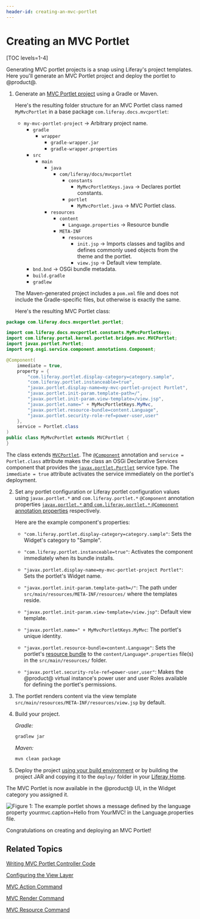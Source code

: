```yaml
---
header-id: creating-an-mvc-portlet
---
```


# Creating an MVC Portlet

[TOC levels=1-4]

Generating MVC portlet projects is a snap using Liferay's project templates.
Here you'll generate an MVC Portlet project and deploy the portlet to @product@. 

1.  Generate an [MVC Portlet project](/docs/7-2/reference/-/knowledge_base/r/using-the-mvc-portlet-template)
    using a Gradle or Maven.

    Here's the resulting folder structure for an MVC Portlet class named
    `MyMvcPortlet` in a base package `com.liferay.docs.mvcportlet`: 

    - `my-mvc-portlet-project` &rarr; Arbitrary project name.
        - `gradle`
            - `wrapper`
                - `gradle-wrapper.jar`
                - `gradle-wrapper.properties`
        - `src`
            - `main`
                - `java`
                    - `com/liferay/docs/mvcportlet`
                        - `constants`
                            - `MyMvcPortletKeys.java` &rarr; Declares portlet constants.
                        -  `portlet`
                            - `MyMvcPortlet.java` &rarr; MVC Portlet class.
                - `resources`
                    - `content`
                        - `Language.properties` &rarr; Resource bundle
                    - `META-INF`
                        - `resources`
                            - `init.jsp` &rarr; Imports classes and taglibs and defines commonly used objects from the theme and the portlet.
                            - `view.jsp` &rarr; Default view template.
        - `bnd.bnd` &rarr; OSGi bundle metadata.
        - `build.gradle`
        - `gradlew`

    The Maven-generated project includes a `pom.xml` file and does not include
    the Gradle-specific files, but otherwise is exactly the same.

    Here's the resulting MVC Portlet class: 

```java 
package com.liferay.docs.mvcportlet.portlet;

import com.liferay.docs.mvcportlet.constants.MyMvcPortletKeys;
import com.liferay.portal.kernel.portlet.bridges.mvc.MVCPortlet;
import javax.portlet.Portlet;
import org.osgi.service.component.annotations.Component;

@Component(
	immediate = true,
	property = {
		"com.liferay.portlet.display-category=category.sample",
		"com.liferay.portlet.instanceable=true",
		"javax.portlet.display-name=my-mvc-portlet-project Portlet",
		"javax.portlet.init-param.template-path=/",
		"javax.portlet.init-param.view-template=/view.jsp",
		"javax.portlet.name=" + MyMvcPortletKeys.MyMvc,
		"javax.portlet.resource-bundle=content.Language",
		"javax.portlet.security-role-ref=power-user,user"
	},
	service = Portlet.class
)
public class MyMvcPortlet extends MVCPortlet {
}
```

The class extends
[`MVCPortlet`](@platform-ref@/7.2-latest/javadocs/portal-kernel/com/liferay/portal/kernel/portlet/bridges/mvc/MVCPortlet.html).
The
[`@Component`](https://osgi.org/javadoc/r6/residential/org/osgi/service/component/annotations/Component.html)
annotation and `service = Portlet.class` attribute makes the class an OSGi
Declarative Services component that provides the
[`javax.portlet.Portlet`](https://docs.liferay.com/portlet-api/3.0/javadocs/javax/portlet/Portlet.html)
service type. The `immediate = true` attribute activates the service immediately
on the portlet's deployment. 

2.  Set any portlet configuration or Liferay portlet configuration values
    using `javax.portlet.*` and `com.liferay.portlet.*` `@Component` annotation properties 
    [`javax.portlet.*` and `com.liferay.portlet.*` `@Component` annotation properties](/docs/7-2/reference/-/knowledge_base/r/portlet-descriptor-to-osgi-service-property-map)
    respectively. 

    Here are the example component's properties: 

    -   `"com.liferay.portlet.display-category=category.sample"`: Sets the 
        Widget's category to "Sample". 

    -   `"com.liferay.portlet.instanceable=true"`: Activates the component 
        immediately when its bundle installs. 

    -   `"javax.portlet.display-name=my-mvc-portlet-project Portlet"`: Sets the 
        portlet's Widget name. 

    -   `"javax.portlet.init-param.template-path=/"`: The path under
        `src/main/resources/META-INF/resources/` where the templates reside. 

    -   `"javax.portlet.init-param.view-template=/view.jsp"`: Default view 
        template. 

    -   `"javax.portlet.name=" + MyMvcPortletKeys.MyMvc`: The portlet's unique 
        identity. 

    -   `"javax.portlet.resource-bundle=content.Language"`: Sets the portlet's 
        [resource bundle](/docs/7-2/frameworks/-/knowledge_base/f/localization)
        to the `content/Language*.properties` file(s) in the
        `src/main/resources/` folder. 

    -   `"javax.portlet.security-role-ref=power-user,user"`: Makes the @product@
        virtual instance's power user and user Roles available for defining the
        portlet's permissions. 

3.  The portlet renders content via the view template 
    `src/main/resources/META-INF/resources/view.jsp` by default. 

4.  Build your project. 

    *Gradle:* 

    ```bash
    gradlew jar
    ```

    *Maven:* 

    ```bash
    mvn clean package
    ```

4.  Deploy the project [using your build
    environment](/docs/7-2/reference/-/knowledge_base/r/deploying-a-project) or
    by building the project JAR and copying it to the `deploy/` folder in your
    [Liferay Home](/docs/7-2/deploy/-/knowledge_base/d/liferay-home). 

The MVC Portlet is now available in the @product@ UI, in the Widget category you
assigned it. 

![Figure 1: The example portlet shows a message defined by the language property `yourmvc.caption=Hello from YourMVC!` in the Language.properties file.](../../../images/default-mvc-portlet-on-page.png)

Congratulations on creating and deploying an MVC Portlet! 

## Related Topics 

[Writing MVC Portlet Controller Code](/docs/7-2/appdev/-/knowledge_base/a/writing-mvc-portlet-controller-code)

[Configuring the View Layer](/docs/7-2/appdev/-/knowledge_base/a/configuring-the-view-layer)

[MVC Action Command](/docs/7-2/appdev/-/knowledge_base/a/mvc-action-command)

[MVC Render Command](/docs/7-2/appdev/-/knowledge_base/a/mvc-render-command)

[MVC Resource Command](/docs/7-2/appdev/-/knowledge_base/a/mvc-resource-command)

